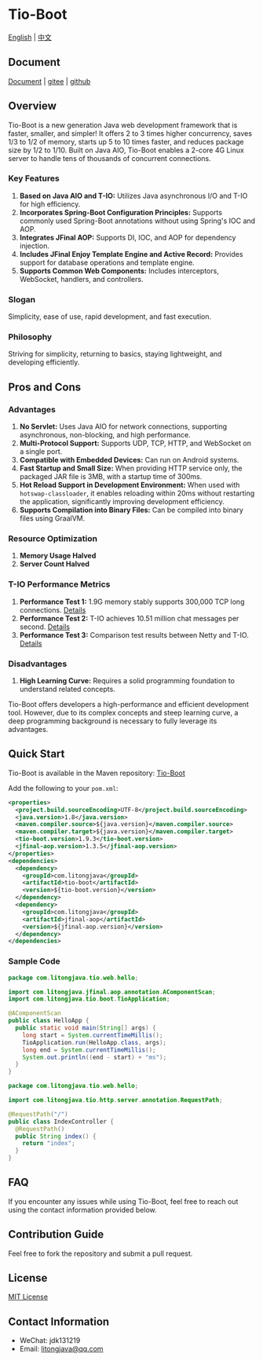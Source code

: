 # Tio-Boot
[English](readme.md) | [中文](readme_cn.md)

## Document
[Document](https://tio-boot.com/) |
[gitee](https://gitee.com/ppnt/tio-boot) |
[github](https://gitee.com/litongjava/tio-boot)

## Overview

Tio-Boot is a new generation Java web development framework that is faster, smaller, and simpler! It offers 2 to 3 times higher concurrency, saves 1/3 to 1/2 of memory, starts up 5 to 10 times faster, and reduces package size by 1/2 to 1/10. Built on Java AIO, Tio-Boot enables a 2-core 4G Linux server to handle tens of thousands of concurrent connections.

### Key Features

1. **Based on Java AIO and T-IO:** Utilizes Java asynchronous I/O and T-IO for high efficiency.
2. **Incorporates Spring-Boot Configuration Principles:** Supports commonly used Spring-Boot annotations without using Spring's IOC and AOP.
3. **Integrates JFinal AOP:** Supports DI, IOC, and AOP for dependency injection.
4. **Includes JFinal Enjoy Template Engine and Active Record:** Provides support for database operations and template engine.
5. **Supports Common Web Components:** Includes interceptors, WebSocket, handlers, and controllers.

### Slogan

Simplicity, ease of use, rapid development, and fast execution.

### Philosophy

Striving for simplicity, returning to basics, staying lightweight, and developing efficiently.

## Pros and Cons

### Advantages

1. **No Servlet:** Uses Java AIO for network connections, supporting asynchronous, non-blocking, and high performance.
2. **Multi-Protocol Support:** Supports UDP, TCP, HTTP, and WebSocket on a single port.
3. **Compatible with Embedded Devices:** Can run on Android systems.
4. **Fast Startup and Small Size:** When providing HTTP service only, the packaged JAR file is 3MB, with a startup time of 300ms.
5. **Hot Reload Support in Development Environment:** When used with `hotswap-classloader`, it enables reloading within 20ms without restarting the application, significantly improving development efficiency.
6. **Supports Compilation into Binary Files:** Can be compiled into binary files using GraalVM.

### Resource Optimization

1. **Memory Usage Halved**
2. **Server Count Halved**

### T-IO Performance Metrics

1. **Performance Test 1:** 1.9G memory stably supports 300,000 TCP long connections. [Details](https://www.tiocloud.com/61)
2. **Performance Test 2:** T-IO achieves 10.51 million chat messages per second. [Details](https://www.tiocloud.com/41)
3. **Performance Test 3:** Comparison test results between Netty and T-IO. [Details](https://www.tiocloud.com/154)

### Disadvantages

1. **High Learning Curve:** Requires a solid programming foundation to understand related concepts.

Tio-Boot offers developers a high-performance and efficient development tool. However, due to its complex concepts and steep learning curve, a deep programming background is necessary to fully leverage its advantages.

## Quick Start

Tio-Boot is available in the Maven repository: [Tio-Boot](https://central.sonatype.com/artifact/com.litongjava/tio-boot)  

Add the following to your `pom.xml`:
```xml
<properties>
  <project.build.sourceEncoding>UTF-8</project.build.sourceEncoding>
  <java.version>1.8</java.version>
  <maven.compiler.source>${java.version}</maven.compiler.source>
  <maven.compiler.target>${java.version}</maven.compiler.target>
  <tio-boot.version>1.9.3</tio-boot.version>
  <jfinal-aop.version>1.3.5</jfinal-aop.version>
</properties>
<dependencies>
  <dependency>
    <groupId>com.litongjava</groupId>
    <artifactId>tio-boot</artifactId>
    <version>${tio-boot.version}</version>
  </dependency>
  <dependency>
    <groupId>com.litongjava</groupId>
    <artifactId>jfinal-aop</artifactId>
    <version>${jfinal-aop.version}</version>
  </dependency>  
</dependencies>
```

### Sample Code
```java
package com.litongjava.tio.web.hello;

import com.litongjava.jfinal.aop.annotation.AComponentScan;
import com.litongjava.tio.boot.TioApplication;

@AComponentScan
public class HelloApp {
  public static void main(String[] args) {
    long start = System.currentTimeMillis();
    TioApplication.run(HelloApp.class, args);
    long end = System.currentTimeMillis();
    System.out.println((end - start) + "ms");
  }
}
```

```java
package com.litongjava.tio.web.hello;

import com.litongjava.tio.http.server.annotation.RequestPath;

@RequestPath("/")
public class IndexController {
  @RequestPath()
  public String index() {
    return "index";
  }
}
```

## FAQ
If you encounter any issues while using Tio-Boot, feel free to reach out using the contact information provided below.

## Contribution Guide
Feel free to fork the repository and submit a pull request.

## License
[MIT License](LICENSE)

## Contact Information
- WeChat: jdk131219
- Email: litongjava@qq.com

